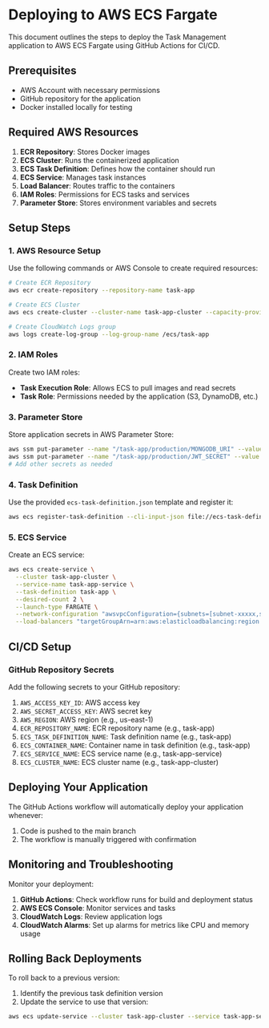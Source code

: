 # Deploying to AWS ECS Fargate

This document outlines the steps to deploy the Task Management application to AWS ECS Fargate using GitHub Actions for CI/CD.

## Prerequisites

- AWS Account with necessary permissions
- GitHub repository for the application
- Docker installed locally for testing

## Required AWS Resources

1. **ECR Repository**: Stores Docker images
2. **ECS Cluster**: Runs the containerized application
3. **ECS Task Definition**: Defines how the container should run
4. **ECS Service**: Manages task instances
5. **Load Balancer**: Routes traffic to the containers
6. **IAM Roles**: Permissions for ECS tasks and services
7. **Parameter Store**: Stores environment variables and secrets

## Setup Steps

### 1. AWS Resource Setup

Use the following commands or AWS Console to create required resources:

```bash
# Create ECR Repository
aws ecr create-repository --repository-name task-app

# Create ECS Cluster
aws ecs create-cluster --cluster-name task-app-cluster --capacity-providers FARGATE

# Create CloudWatch Logs group
aws logs create-log-group --log-group-name /ecs/task-app
```

### 2. IAM Roles

Create two IAM roles:
- **Task Execution Role**: Allows ECS to pull images and read secrets
- **Task Role**: Permissions needed by the application (S3, DynamoDB, etc.)

### 3. Parameter Store

Store application secrets in AWS Parameter Store:

```bash
aws ssm put-parameter --name "/task-app/production/MONGODB_URI" --value "your-mongodb-uri" --type SecureString
aws ssm put-parameter --name "/task-app/production/JWT_SECRET" --value "your-jwt-secret" --type SecureString
# Add other secrets as needed
```

### 4. Task Definition

Use the provided `ecs-task-definition.json` template and register it:

```bash
aws ecs register-task-definition --cli-input-json file://ecs-task-definition.json
```

### 5. ECS Service

Create an ECS service:

```bash
aws ecs create-service \
  --cluster task-app-cluster \
  --service-name task-app-service \
  --task-definition task-app \
  --desired-count 2 \
  --launch-type FARGATE \
  --network-configuration "awsvpcConfiguration={subnets=[subnet-xxxxx,subnet-yyyyy],securityGroups=[sg-zzzzz],assignPublicIp=ENABLED}" \
  --load-balancers "targetGroupArn=arn:aws:elasticloadbalancing:region:account-id:targetgroup/target-group-name/target-group-id,containerName=task-app,containerPort=3000"
```

## CI/CD Setup

### GitHub Repository Secrets

Add the following secrets to your GitHub repository:

1. `AWS_ACCESS_KEY_ID`: AWS access key
2. `AWS_SECRET_ACCESS_KEY`: AWS secret key
3. `AWS_REGION`: AWS region (e.g., us-east-1)
4. `ECR_REPOSITORY_NAME`: ECR repository name (e.g., task-app)
5. `ECS_TASK_DEFINITION_NAME`: Task definition name (e.g., task-app)
6. `ECS_CONTAINER_NAME`: Container name in task definition (e.g., task-app)
7. `ECS_SERVICE_NAME`: ECS service name (e.g., task-app-service)
8. `ECS_CLUSTER_NAME`: ECS cluster name (e.g., task-app-cluster)

## Deploying Your Application

The GitHub Actions workflow will automatically deploy your application whenever:

1. Code is pushed to the main branch
2. The workflow is manually triggered with confirmation

## Monitoring and Troubleshooting

Monitor your deployment:

1. **GitHub Actions**: Check workflow runs for build and deployment status
2. **AWS ECS Console**: Monitor services and tasks
3. **CloudWatch Logs**: Review application logs
4. **CloudWatch Alarms**: Set up alarms for metrics like CPU and memory usage

## Rolling Back Deployments

To roll back to a previous version:

1. Identify the previous task definition version
2. Update the service to use that version:

```bash
aws ecs update-service --cluster task-app-cluster --service task-app-service --task-definition task-app:<previous-version>
``` 